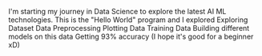 I'm starting my journey in Data Science to explore the latest AI ML technologies. This is the "Hello World" program and I explored
Exploring Dataset
Data Preprocessing
Plotting Data
Training Data
Building different models on this data
Getting 93% accuracy (I hope it's good for a beginner xD)
